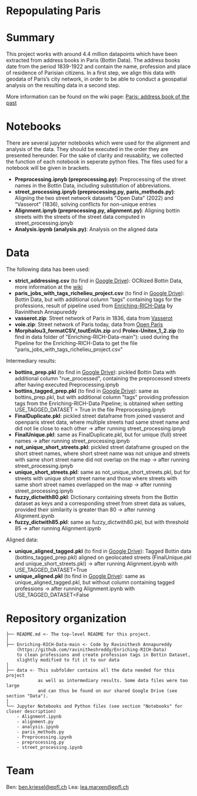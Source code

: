 # Repopulating Paris

# Summary

This project works with around 4.4 million datapoints which have been extracted from address books in Paris (Bottin Data). The address books date from the period 1839-1922 and contain the name, profession and place of residence of Parisian citizens. In a first step, we align this data with geodata of Paris’s city network, in order to be able to conduct a geospatial analysis on the resulting data in a second step. 

More information can be found on the wiki page: [Paris: address book of the past](http://fdh.epfl.ch/index.php/Paris:_address_book_of_the_past)

# Notebooks

There are several jupyter notebooks which were used for the alignment and analysis of the data. They should be executed in the order they are presented hereunder. For the sake of clarity and reusability, we collected the function of each notebook in seperate python files. The files used for a notebook will be given in brackets.

* **Preprocessing.ipnyb (preprocessing.py)**: Preprocessing of the street names in the Bottin Data, including substitution of abbreviations.
* **street_processing.ipnyb (preprocessing.py, paris_methods.py)**: Aligning the two street network datasets "Open Data" (2022) and "Vasserot" (1836), solving conflicts for non-unique entries
* **Alignment.ipnyb (preprocessing.py, alignment.py)**: Aligning bottin streets with the streets of the street data computed in street_processing.ipnyb
* **Analysis.ipynb (analysis.py)**: Analysis on the aligned data

# Data
The following data has been used:
* **strict_addressing.csv** (to find in [Google Drive](https://drive.google.com/drive/u/1/folders/1InpxQW7CkIvwWeuQeuzn9GNWZAxDD64g)): OCRized Bottin Data, more information at the [wiki](http://fdh.epfl.ch/index.php/Paris:_address_book_of_the_past#Bottin_Dataset)
* **paris_jobs_with_tags_richelieu_project.csv** (to find in [Google Drive](https://drive.google.com/drive/u/1/folders/1InpxQW7CkIvwWeuQeuzn9GNWZAxDD64g)): Bottin Data, but with additional column "tags" containing tags for the professions, result of pipeline used from [Enriching-RICH-Data](https://github.com/ravinitheshreddy/Enriching-RICH-Data) by Ravinithesh Annapureddy  
* **vasserot.zip**: Street network of Paris in 1836, data from [Vasserot](https://alpage.huma-num.fr/donnees-vasserot-version-1-2010-a-l-bethe/)
* **voie.zip**: Street network of Paris today, data from [Open Paris](https://opendata.paris.fr/explore/dataset/voie/information/)
* **Morphalou3_formatCSV_toutEnUn.zip** and **Prolex-Unitex_1_2.zip** (to find in data folder of "Enriching-RICH-Data-main"): used during the Pipeline for the Enriching-RICH-Data to get the file "paris_jobs_with_tags_richelieu_project.csv"

Intermediary results:
* **bottins_prep.pkl** (to find in [Google Drive](https://drive.google.com/drive/u/1/folders/1InpxQW7CkIvwWeuQeuzn9GNWZAxDD64g)): pickled Bottin Data with additional column "rue_processed", containing the preprocessed streets after having executed Preprocessing.ipnyb
* **bottins_tagged_prep.pkl** (to find in [Google Drive](https://drive.google.com/drive/u/1/folders/1InpxQW7CkIvwWeuQeuzn9GNWZAxDD64g)): same as bottins_prep.pkl, but with additional column "tags" providing profession tags from the Enriching-RICH-Data Pipeline; is obtained when setting USE_TAGGED_DATASET = True in the file Preprocessing.ipnyb
* **FinalDuplicate.pkl**: pickled street dataframe from joined vasserot and openparis street data,  where multiple streets had same street name and did not lie close to each other -> after running street_processing.ipnyb
* **FinalUnique.pkl**: same as FinalDuplicate.pkl, but for unique (full) street names -> after running street_processing.ipnyb
* **not_unique_short_streets.pkl**: pickled street dataframe grouped on the short street names, where short street name was not unique and streets with same short street name did not overlap on the map -> after running street_processing.ipnyb
* **unique_short_streets.pkl**: same as not_unique_short_streets.pkl, but for streets with unique short street name and those where streets with same short street names overlapped on the map -> after running street_processing.ipnyb
* **fuzzy_dictwith80.pkl**: Dictionary containing streets from the Bottin dataset as keys and a corresponding street from street data as values, provided their similarity is greater than 80 -> after running Alignment.ipynb
* **fuzzy_dictwith85.pkl**: same as fuzzy_dictwith80.pkl, but with threshold 85 -> after running Alignment.ipynb

Aligned data:
* **unique_aligned_tagged.pkl** (to find in [Google Drive](https://drive.google.com/drive/u/1/folders/1InpxQW7CkIvwWeuQeuzn9GNWZAxDD64g)): Tagged Bottin data (bottins_tagged_prep.pkl) aligned on geolocated streets (FinalUnique.pkl and unique_short_streets.pkl) -> after running Alignment.ipynb with USE_TAGGED_DATASET=True
* **unique_aligned.pkl** (to find in [Google Drive](https://drive.google.com/drive/u/1/folders/1InpxQW7CkIvwWeuQeuzn9GNWZAxDD64g)): same as unique_aligned_tagged.pkl, but without column containing tagged professions -> after running Alignment.ipynb with USE_TAGGED_DATASET=False

# Repository organization

    ├── README.md <- The top-level README for this project.
    │
    ├── Enriching-RICH-Data-main <- Code by Ravinithesh Annapureddy 
        (https://github.com/ravinitheshreddy/Enriching-RICH-Data) 
        to clean professions and create profession tags in Bottin Dataset, 
        slightly modified to fit it to our data
    │
    ├── data <- This subfolder contains all the data needed for this project 
                as well as intermediary results. Some data files were too large 
                and can thus be found on our shared Google Drive (see section "Data").
    |
    └── Jupyter Notebooks and Python files (see section "Notebooks" for closer description)
        - Alignment.ipynb
        - alignment.py
        - analysis.ipynb
        - paris_methods.py
        - Preprocessing.ipynb
        - preprocessing.py
        - street_processing.ipynb

# Team

Ben: ben.kriesel@epfl.ch
Lea: lea.marxen@epfl.ch

